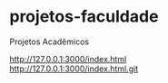 # projetos-faculdade
 Projetos Acadêmicos

http://127.0.0.1:3000/index.html
<br>
http://127.0.0.1:3000/index.html.git